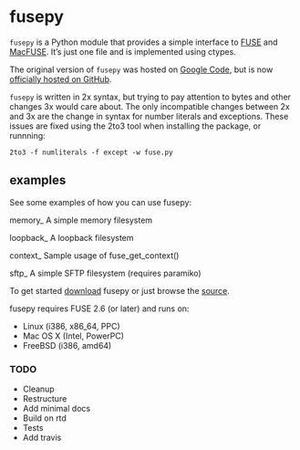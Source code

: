 fusepy
======

`fusepy` is a Python module that provides a simple interface to [FUSE][] and [MacFUSE][]. It’s just one file and is implemented using ctypes.

The original version of `fusepy` was hosted on [Google Code][], but is now [officially hosted on GitHub][].

`fusepy` is written in 2x syntax, but trying to pay attention to bytes and other changes 3x would care about. The only incompatible changes between 2x and 3x are the change in syntax for number literals and exceptions. These issues are fixed using the 2to3 tool when installing the package, or runnning:

    2to3 -f numliterals -f except -w fuse.py

examples
--------

See some examples of how you can use fusepy:

memory\_
A simple memory filesystem

loopback\_
A loopback filesystem

context\_
Sample usage of fuse\_get\_context()

sftp\_
A simple SFTP filesystem (requires paramiko)

To get started [download][] fusepy or just browse the [source][].

fusepy requires FUSE 2.6 (or later) and runs on:

-   Linux (i386, x86\_64, PPC)
-   Mac OS X (Intel, PowerPC)
-   FreeBSD (i386, amd64)

  [FUSE]: http://fuse.sourceforge.net/
  [MacFUSE]: http://code.google.com/p/macfuse/
  [Google Code]: http://code.google.com/p/fusepy/
  [officially hosted on GitHub]: source_
  [download]: https://github.com/terencehonles/fusepy/zipball/master
  [source]: http://github.com/terencehonles/fusepy

### TODO
  * Cleanup
  * Restructure
  * Add minimal docs
  * Build on rtd
  * Tests
  * Add travis
